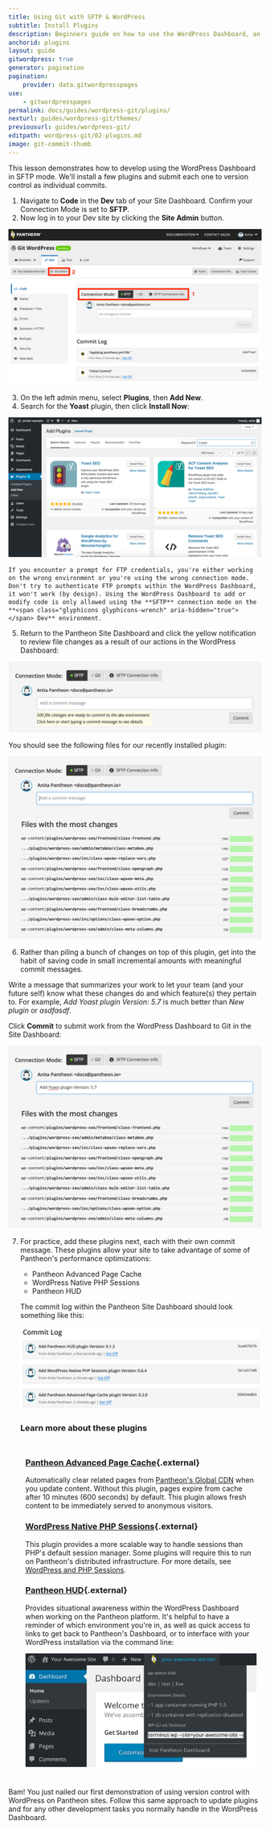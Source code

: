 ```yaml
---
title: Using Git with SFTP & WordPress
subtitle: Install Plugins
description: Beginners guide on how to use the WordPress Dashboard, an SFTP client, and your text editor of choice to work quickly, safely and easily on Pantheon's Git-based platform.
anchorid: plugins
layout: guide
gitwordpress: true
generator: pagination
pagination:
    provider: data.gitwordpresspages
use:
    - gitwordpresspages
permalink: docs/guides/wordpress-git/plugins/
nexturl: guides/wordpress-git/themes/
previousurl: guides/wordpress-git/
editpath: wordpress-git/02-plugins.md
image: git-commit-thumb
---
```

This lesson demonstrates how to develop using the WordPress Dashboard in SFTP mode. We'll install a few plugins and submit each one to version control as individual commits.

1. Navigate to **<span class="glyphicons glyphicons-embed-close" aria-hidden="true"></span> Code** in the **<span class="glyphicons glyphicons-wrench" aria-hidden="true"></span> Dev** tab of your Site Dashboard. Confirm your Connection Mode is set to **SFTP**.
2. Now log in to your Dev site by clicking the **<span class="glyphicons glyphicons-new-window-alt" aria-hidden="true"></span> Site Admin** button.

  ![Add new plugin](/source/docs/assets/images/guides/git-wordpress/sftp-mode.png)

3. On the left admin menu, select **Plugins**, then **Add New**.
4. Search for the **Yoast** plugin, then click **Install Now**:


  ![Install Pantheon Advanced Page Cache plugin](/source/docs/assets/images/guides/git-wordpress/install-yoast.png)


    If you encounter a prompt for FTP credentials, you're either working on the wrong environment or you're using the wrong connection mode. Don't try to authenticate FTP prompts within the WordPress Dashboard, it won't work (by design). Using the WordPress Dashboard to add or modify code is only allowed using the **SFTP** connection mode on the **<span class="glyphicons glyphicons-wrench" aria-hidden="true"></span> Dev** environment.

5. Return to the Pantheon Site Dashboard and click the yellow notification to review file changes as a result of our actions in the WordPress Dashboard:

  ![View file changes prompt](/source/docs/assets/images/guides/git-wordpress/file-changes.png)


  You should see the following files for our recently installed plugin:

  ![View advanced page cache plugin files](/source/docs/assets/images/guides/git-wordpress/view-yoast.png)

6. Rather than piling a bunch of changes on top of this plugin, get into the habit of saving code in small incremental amounts with meaningful commit messages.

  Write a message that summarizes your work to let your team (and your future self) know what these changes do and which feature(s) they pertain to. For example, _Add Yoast plugin Version: 5.7_ is much better than _New plugin_ or _asdfasdf_.

  Click **Commit** to submit work from the WordPress Dashboard to Git in the Site Dashboard:

  ![Commit advanced page cache plugin files](/source/docs/assets/images/guides/git-wordpress/commit-yoast.png)

7. For practice, add these plugins next, each with their own commit message. These plugins allow your site to take advantage of some of Pantheon's performance optimizations:

     - Pantheon Advanced Page Cache
     - WordPress Native PHP Sessions
     - Pantheon HUD

     The commit log within the Pantheon Site Dashboard should look something like this:

     ![Several Plugins Added](/source/docs/assets/images/guides/git-wordpress/several-plugins-added.png)

    <div class="panel panel-drop panel-guide" id="accordion">
      <div class="panel-heading panel-drop-heading">
        <a class="accordion-toggle panel-drop-title collapsed" data-toggle="collapse" data-parent="#accordion" data-proofer-ignore data-target="#unique-anchor2">
          <h3 class="info panel-title panel-drop-title" style="cursor:pointer;"><span style="line-height:.9" class="glyphicons glyphicons-lightbulb"></span> Learn more about these plugins</h3>
        </a>
      </div>
      <div id="unique-anchor2" class="collapse" markdown="1" style="padding:10px;">

      ### [Pantheon Advanced Page Cache](https://wordpress.org/plugins/pantheon-advanced-page-cache/){.external}

      Automatically clear related pages from [Pantheon's Global CDN](https://pantheon.io/docs/global-cdn/) when you update content. Without this plugin, pages expire from cache after 10 minutes (600 seconds) by default. This plugin allows fresh content to be immediately served to anonymous visitors.

      ### [WordPress Native PHP Sessions](https://wordpress.org/plugins/pantheon-advanced-page-cache/){.external}

      This plugin provides a more scalable way to handle sessions than PHP's default session manager. Some plugins will require this to run on Pantheon's distributed infrastructure. For more details, see [WordPress and PHP Sessions](/docs/wordpress-sessions/#troubleshooting-session-errors).

      ### [Pantheon HUD](https://wordpress.org/plugins/pantheon-hud/){.external}

      Provides situational awareness within the WordPress Dashboard when working on the Pantheon platform. It's helpful to have a reminder of which environment you're in, as well as quick access to links to get back to Pantheon's Dashboard, or to interface with your WordPress installation via the command line:

      ![Pantheon HUD](/source/docs/assets/images/pantheon-hud.png)
      </div>
    </div>

Bam! You just nailed our first demonstration of using version control with WordPress on Pantheon sites. Follow this same approach to update plugins and for any other development tasks you normally handle in the WordPress Dashboard.
